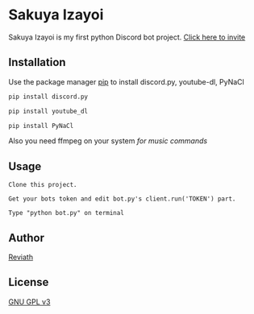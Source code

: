 # Sakuya Izayoi

Sakuya Izayoi is my first python Discord bot project. [Click here to invite](https://discord.com/oauth2/authorize?client_id=808385152601817169&scope=bot&permissions=8)

## Installation

Use the package manager [pip](https://pip.pypa.io/en/stable/) to install discord.py, youtube-dl, PyNaCl

```bash
pip install discord.py
```
```bash
pip install youtube_dl
```

```bash
pip install PyNaCl
```

Also you need ffmpeg on your system *for music commands*

## Usage

```
Clone this project.
```

```
Get your bots token and edit bot.py's client.run('TOKEN') part.  
```

```
Type "python bot.py" on terminal
```

## Author

[Reviath](https://discord.com/users/770218429096656917/)

## License
[GNU GPL v3](LICENSE)
